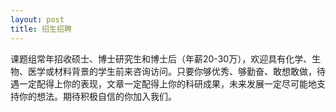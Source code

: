 ```yaml
---
layout: post
title: 招生招聘
---
```


课题组常年招收硕士、博士研究生和博士后（年薪20-30万），欢迎具有化学、生物、医学或材料背景的学生前来咨询访问。只要你够优秀、够勤奋、敢想敢做，待遇一定配得上你的表现，文章一定配得上你的科研成果，未来发展一定尽可能地支持你的想法。期待积极自信的你加入我们。